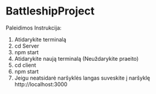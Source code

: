 # BattleshipProject

Paleidimos Instrukcija:

1. Atidarykite terminalą
2. cd Server
3. npm start
4. Atidarykite naują terminalą (Neuždarykite praeito)
5. cd client
6. npm start
7. Jeigu neatsidarė naršyklės langas suveskite į naršyklę http://localhost:3000
